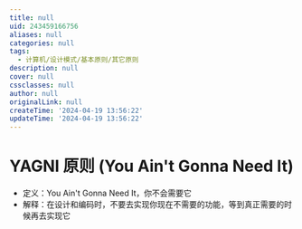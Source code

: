 ```yaml
---
title: null
uid: 243459166756
aliases: null
categories: null
tags:
  - 计算机/设计模式/基本原则/其它原则
description: null
cover: null
cssclasses: null
author: null
originalLink: null
createTime: '2024-04-19 13:56:22'
updateTime: '2024-04-19 13:56:22'
---
```


# YAGNI 原则 (You Ain't Gonna Need It)

- 定义：You Ain't Gonna Need It，你不会需要它
- 解释：在设计和编码时，不要去实现你现在不需要的功能，等到真正需要的时候再去实现它

